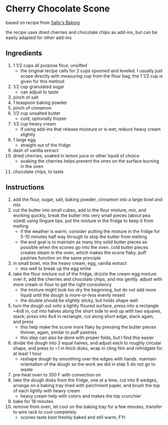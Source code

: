 # Cherry Chocolate Scone 
based on recipe from [Sally's Baking](https://sallysbakingaddiction.com/scones-recipe/)

the recipe uses dried cherries and chocolate chips as add-ins, but can be easily adapted for other add-ins 

## Ingredients 
1. 1 1/2 cups all purpose flour, unsifted 
    - the original recipe calls for 2 cups spooned and leveled. I usually just scope directly with measuring cup from the flour bag, the 1 1/2 cup is given for this method 
2. 1/2 cup granulated sugar 
    - can adjust to taste 
3. pinch of salt 
4. 1 teaspoon baking powder 
5. pinch of cinnamon
6. 1/2 cup unsalted butter 
    - cold, optionally frozen 
7. 1/2 cup heavy cream 
    - if using add-ins that release moisture or is wet, reduce heavy cream slightly 
8. 1 large egg 
    - straight out of the fridge 
9. dash of vanilla extract 
10. dried cherries, soaked in lemon juice or other liquid of choice 
    - soaking the cherries helps prevent the ones on the surface burning in the oven 
11. chocolate chips, to taste 

## Instructions
1. add the flour, sugar, salt, baking powder, cinnamon into a large bowl and mix 
2. cut the butter into small cubes, add to the flour mixture, mix, and working quickly, break the butter into very small pieces (about pea sized) using fingure tips. put the mixture in the fridge to keep it from melting 
    - if the weather is warm, consider putting the mixture in the fridge for 5-10 minutes half way through to stop the butter from melting 
    - the end goal is to maintain as many tiny solid butter pieces as possible when the scones go into the oven. cold butter pieces creates steam in the oven, which makes the scone flaky. puff pastries function on the same principle 
3. in small bowl, mix the heavy cream, egg, vanilla extract 
    - mix well to break up the egg white 
4. take the flour mixture out of the fridge, drizzle the cream-egg mixture over it, add the cherries and chocolate chips, and mix gently. adjust with more cream or flour to get the right consistency
    - the mixture might look too dry the beginning, but do not add more liquid until the dough is more-or-less evenly mixed 
    - the double should be slightly sticky, but holds shape well 
5. turn the dough out onto a lightly floured surface, press into a rectangle ~4x8 in, cut into halves along the short side to end up with two squares, stack; press into 8x4 in rectangle, cut along short edge, stack again, and press
    - this help make the scone more flaky by pressing the butter pieces thinner, again, similar to puff pastries
    - this step can also be done with proper folds, but I find this easier 
6. divide the dough into 2 equal halves, and adjust each to roughly circular shape, and press to ~1 in thick disks, wrap in cling film and refridgate for at least 1 hour 
    - reshape dough by smoothing over the edges with hands. maintain orientation of the dough so the work we did in step 5 do not go to waste
8. pre-heat oven to 350 F with convection on 
7. take the dough disks from the fridge, one at a time, cut into 8 wedges, arrange on a baking tray lined with parchment paper, and brush the top of each lightly with heavy cream 
    - heavy cream help with colors and makes the top crunchier 
8. bake for 18 minutes
9. remove from oven, let cool on the baking tray for a few minutes, transfer to wire rack to cool completely 
    - scones taste best freshly baked and still warm, FYI
